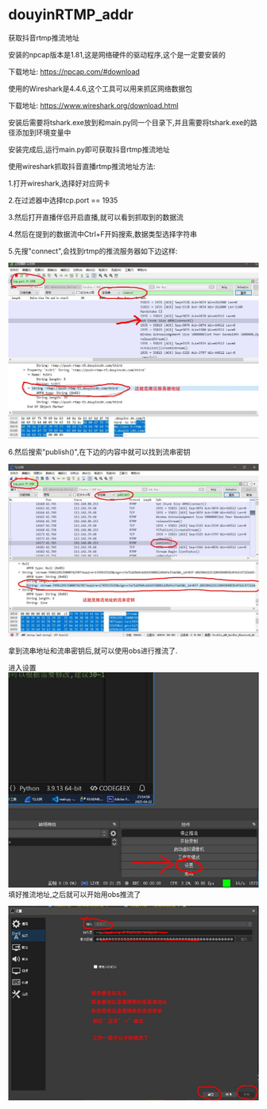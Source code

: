 # douyinRTMP_addr
 获取抖音rtmp推流地址

安装的npcap版本是1.81,这是网络硬件的驱动程序,这个是一定要安装的

下载地址:
https://npcap.com/#download


使用的Wireshark是4.4.6,这个工具可以用来抓区网络数据包

下载地址:
https://www.wireshark.org/download.html

安装后需要将tshark.exe放到和main.py同一个目录下,并且需要将tshark.exe的路径添加到环境变量中

安装完成后,运行main.py即可获取抖音rtmp推流地址

使用wireshark抓取抖音直播rtmp推流地址方法:


1.打开wireshark,选择好对应网卡

2.在过滤器中选择tcp.port == 1935

3.然后打开直播伴侣开启直播,就可以看到抓取到的数据流

4.然后在提到的数据流中Ctrl+F开妈搜索,数据类型选择字符串

5.先搜"connect",会找到rtmp的推流服务器如下边这样:


![1.jpg](.\img\1.jpg)

6.然后搜索"publish()",在下边的内容中就可以找到流串密钥

![2.jpg](.\img\2.jpg)

拿到流串地址和流串密钥后,就可以使用obs进行推流了.

进入设置
![3.jpg](.\img\3.jpg)
填好推流地址,之后就可以开始用obs推流了

![4.jpg](.\img\4.jpg)
